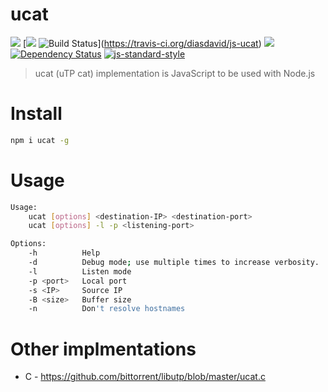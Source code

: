 ucat
====

[![](https://img.shields.io/badge/made%20by-Protocol%20Labs-blue.svg?style=flat-square)](http://ipn.io)
[[![](https://img.shields.io/badge/freenode-%23ipfs-blue.svg?style=flat-square)](http://webchat.freenode.net/?channels=%23ipfs) 
![Build Status](https://travis-ci.org/diasdavid/js-ucat.svg?style=flat-square)](https://travis-ci.org/diasdavid/js-ucat)
![](https://img.shields.io/badge/coverage-%3F-yellow.svg?style=flat-square)
[![Dependency Status](https://david-dm.org/diasdavid/js-ucat.svg?style=flat-square)](https://david-dm.org/diasdavid/js-ucat)
[![js-standard-style](https://img.shields.io/badge/code%20style-standard-brightgreen.svg?style=flat-square)](https://github.com/feross/standard)

> ucat (uTP cat) implementation is JavaScript to be used with Node.js

# Install

```bash
npm i ucat -g
```

# Usage

```bash
Usage:
    ucat [options] <destination-IP> <destination-port>
    ucat [options] -l -p <listening-port>

Options:
    -h          Help
    -d          Debug mode; use multiple times to increase verbosity.
    -l          Listen mode
    -p <port>   Local port
    -s <IP>     Source IP
    -B <size>   Buffer size
    -n          Don't resolve hostnames
```

# Other implmentations

- C - https://github.com/bittorrent/libutp/blob/master/ucat.c
